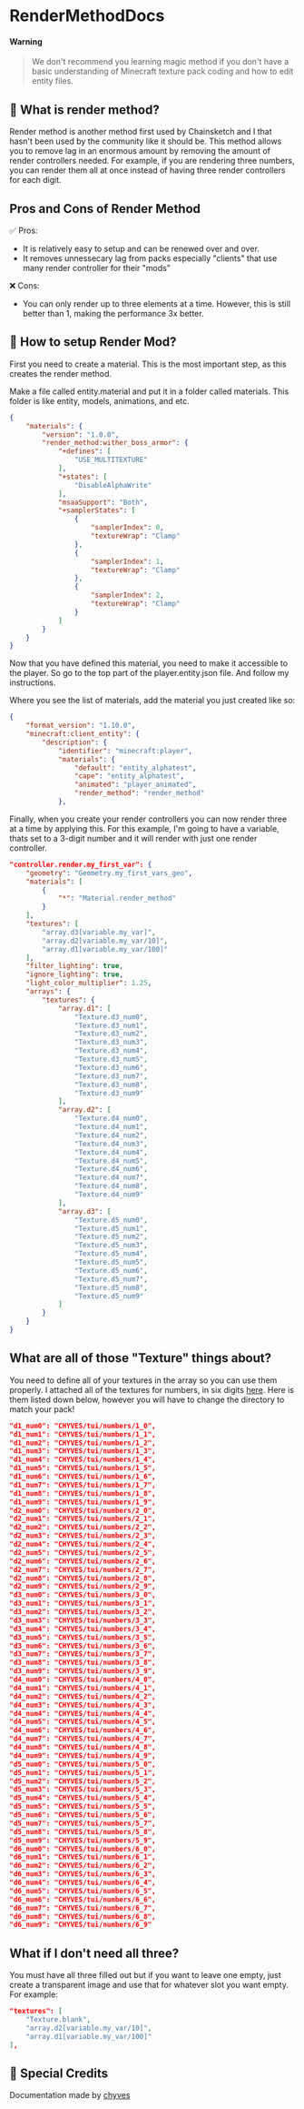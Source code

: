 # RenderMethodDocs

#### **Warning**

> We don't recommend you learning magic method if you don't have a basic understanding of Minecraft texture pack coding and how to edit entity files.

## 🔮 What is render method?
Render method is another method first used by Chainsketch and I that hasn't been used by the community like it should be. This method allows you to remove lag in an enormous amount by removing the amount of render controllers needed. For example, if you are rendering three numbers, you can render them all at once instead of having three render controllers for each digit.

## Pros and Cons of Render Method

✅ Pros:
- It is relatively easy to setup and can be renewed over and over.
- It removes unnessecary lag from packs especially "clients" that use many render controller for their "mods"

❌ Cons:
- You can only render up to three elements at a time. However, this is still better than 1, making the performance 3x better.

## 🤔 How to setup Render Mod?
First you need to create a material. This is the most important step, as this creates the render method.

Make a file called entity.material and put it in a folder called materials. This folder is like entity, models, animations, and etc.

```json
{
    "materials": {
        "version": "1.0.0",
        "render_method:wither_boss_armor": {
            "+defines": [
                "USE_MULTITEXTURE"
            ],
            "+states": [
                "DisableAlphaWrite"
            ],
            "msaaSupport": "Both",
            "+samplerStates": [
                {
                    "samplerIndex": 0,
                    "textureWrap": "Clamp"
                },
                {
                    "samplerIndex": 1,
                    "textureWrap": "Clamp"
                },
                {
                    "samplerIndex": 2,
                    "textureWrap": "Clamp"
                }
            ]
        }
    }
}
```

Now that you have defined this material, you need to make it accessible to the player. So go to the top part of the player.entity.json file. And follow my instructions.

Where you see the list of materials, add the material you just created like so:
```json
{
	"format_version": "1.10.0",
	"minecraft:client_entity": {
		"description": {
			"identifier": "minecraft:player",
			"materials": {
				"default": "entity_alphatest",
				"cape": "entity_alphatest",
				"animated": "player_animated",
				"render_method": "render_method"
			},
```

Finally, when you create your render controllers you can now render three at a time by applying this. For this example, I'm going to have a variable, thats set to a 3-digit number and it will render with just one render controller.

```json
"controller.render.my_first_var": {
    "geometry": "Geometry.my_first_vars_geo",
    "materials": [
        {
            "*": "Material.render_method"
        }
    ],
    "textures": [
        "array.d3[variable.my_var]",
        "array.d2[variable.my_var/10]",
        "array.d1[variable.my_var/100]"
    ],
    "filter_lighting": true,
    "ignore_lighting": true,
    "light_color_multiplier": 1.25,
    "arrays": {
        "textures": {
            "array.d1": [
                "Texture.d3_num0",
                "Texture.d3_num1",
                "Texture.d3_num2",
                "Texture.d3_num3",
                "Texture.d3_num4",
                "Texture.d3_num5",
                "Texture.d3_num6",
                "Texture.d3_num7",
                "Texture.d3_num8",
                "Texture.d3_num9"
            ],
            "array.d2": [
                "Texture.d4_num0",
                "Texture.d4_num1",
                "Texture.d4_num2",
                "Texture.d4_num3",
                "Texture.d4_num4",
                "Texture.d4_num5",
                "Texture.d4_num6",
                "Texture.d4_num7",
                "Texture.d4_num8",
                "Texture.d4_num9"
            ],
            "array.d3": [
                "Texture.d5_num0",
                "Texture.d5_num1",
                "Texture.d5_num2",
                "Texture.d5_num3",
                "Texture.d5_num4",
                "Texture.d5_num5",
                "Texture.d5_num6",
                "Texture.d5_num7",
                "Texture.d5_num8",
                "Texture.d5_num9"
            ]
        }
    }
}
```

## What are all of those "Texture" things about?
You need to define all of your textures in the array so you can use them properly. I attached all of the textures for numbers, in six digits [here](https://github.com/BedrockPlus/RenderMethodDocs/tree/main/numbers). Here is them listed down below, however you will have to change the directory to match your pack!

```json
"d1_num0": "CHYVES/tui/numbers/1_0",
"d1_num1": "CHYVES/tui/numbers/1_1",
"d1_num2": "CHYVES/tui/numbers/1_2",
"d1_num3": "CHYVES/tui/numbers/1_3",
"d1_num4": "CHYVES/tui/numbers/1_4",
"d1_num5": "CHYVES/tui/numbers/1_5",
"d1_num6": "CHYVES/tui/numbers/1_6",
"d1_num7": "CHYVES/tui/numbers/1_7",
"d1_num8": "CHYVES/tui/numbers/1_8",
"d1_num9": "CHYVES/tui/numbers/1_9",
"d2_num0": "CHYVES/tui/numbers/2_0",
"d2_num1": "CHYVES/tui/numbers/2_1",
"d2_num2": "CHYVES/tui/numbers/2_2",
"d2_num3": "CHYVES/tui/numbers/2_3",
"d2_num4": "CHYVES/tui/numbers/2_4",
"d2_num5": "CHYVES/tui/numbers/2_5",
"d2_num6": "CHYVES/tui/numbers/2_6",
"d2_num7": "CHYVES/tui/numbers/2_7",
"d2_num8": "CHYVES/tui/numbers/2_8",
"d2_num9": "CHYVES/tui/numbers/2_9",
"d3_num0": "CHYVES/tui/numbers/3_0",
"d3_num1": "CHYVES/tui/numbers/3_1",
"d3_num2": "CHYVES/tui/numbers/3_2",
"d3_num3": "CHYVES/tui/numbers/3_3",
"d3_num4": "CHYVES/tui/numbers/3_4",
"d3_num5": "CHYVES/tui/numbers/3_5",
"d3_num6": "CHYVES/tui/numbers/3_6",
"d3_num7": "CHYVES/tui/numbers/3_7",
"d3_num8": "CHYVES/tui/numbers/3_8",
"d3_num9": "CHYVES/tui/numbers/3_9",
"d4_num0": "CHYVES/tui/numbers/4_0",
"d4_num1": "CHYVES/tui/numbers/4_1",
"d4_num2": "CHYVES/tui/numbers/4_2",
"d4_num3": "CHYVES/tui/numbers/4_3",
"d4_num4": "CHYVES/tui/numbers/4_4",
"d4_num5": "CHYVES/tui/numbers/4_5",
"d4_num6": "CHYVES/tui/numbers/4_6",
"d4_num7": "CHYVES/tui/numbers/4_7",
"d4_num8": "CHYVES/tui/numbers/4_8",
"d4_num9": "CHYVES/tui/numbers/4_9",
"d5_num0": "CHYVES/tui/numbers/5_0",
"d5_num1": "CHYVES/tui/numbers/5_1",
"d5_num2": "CHYVES/tui/numbers/5_2",
"d5_num3": "CHYVES/tui/numbers/5_3",
"d5_num4": "CHYVES/tui/numbers/5_4",
"d5_num5": "CHYVES/tui/numbers/5_5",
"d5_num6": "CHYVES/tui/numbers/5_6",
"d5_num7": "CHYVES/tui/numbers/5_7",
"d5_num8": "CHYVES/tui/numbers/5_8",
"d5_num9": "CHYVES/tui/numbers/5_9",
"d6_num0": "CHYVES/tui/numbers/6_0",
"d6_num1": "CHYVES/tui/numbers/6_1",
"d6_num2": "CHYVES/tui/numbers/6_2",
"d6_num3": "CHYVES/tui/numbers/6_3",
"d6_num4": "CHYVES/tui/numbers/6_4",
"d6_num5": "CHYVES/tui/numbers/6_5",
"d6_num6": "CHYVES/tui/numbers/6_6",
"d6_num7": "CHYVES/tui/numbers/6_7",
"d6_num8": "CHYVES/tui/numbers/6_8",
"d6_num9": "CHYVES/tui/numbers/6_9"
```

## What if I don't need all three?
You must have all three filled out but if you want to leave one empty, just create a transparent image and use that for whatever slot you want empty. For example:

```json
"textures": [
    "Texture.blank",
    "array.d2[variable.my_var/10]",
    "array.d1[variable.my_var/100]"
],
```

## 📜 Special Credits
Documentation made by [chyves](https://github.com/notchyves)
